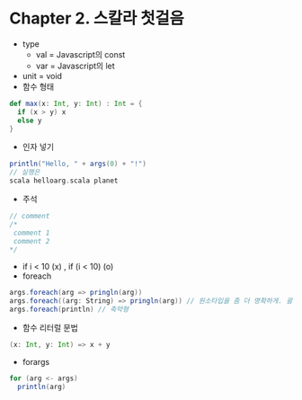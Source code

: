 # Chapter 2. 스칼라 첫걸음
- type 
  - val = Javascript의 const
  - var = Javascript의 let
- unit = void
- 함수 형태
``` scala
def max(x: Int, y: Int) : Int = {
  if (x > y) x
  else y
}
```
- 인자 넣기
``` scala
println("Hello, " + args(0) + "!")
// 실행은
scala helloarg.scala planet
```
- 주석
``` scala
// comment
/* 
 comment 1
 comment 2
*/
```
- if i < 10 (x) , if (i < 10) (o)
- foreach
``` scala
args.foreach(arg => pringln(arg))
args.foreach((arg: String) => pringln(arg)) // 원소타입을 좀 더 명확하게. 괄호로 감쌀것.
args.foreach(println) // 축약형
```
- 함수 리터럴 문법
``` scala
(x: Int, y: Int) => x + y
```
- forargs
``` scala
for (arg <- args)
  println(arg)
```
